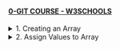 #### [0-GIT COURSE - W3SCHOOLS](/courses/basics/0.md)

<details>
  <summary>1. Creating an Array</summary>

```bs

```

```bs

```

```bs

```

# #END</details>

<details>
  <summary>2. Assign Values to Array</summary>

```bs

```

```bs

```

```bs

```

# #END</details>
